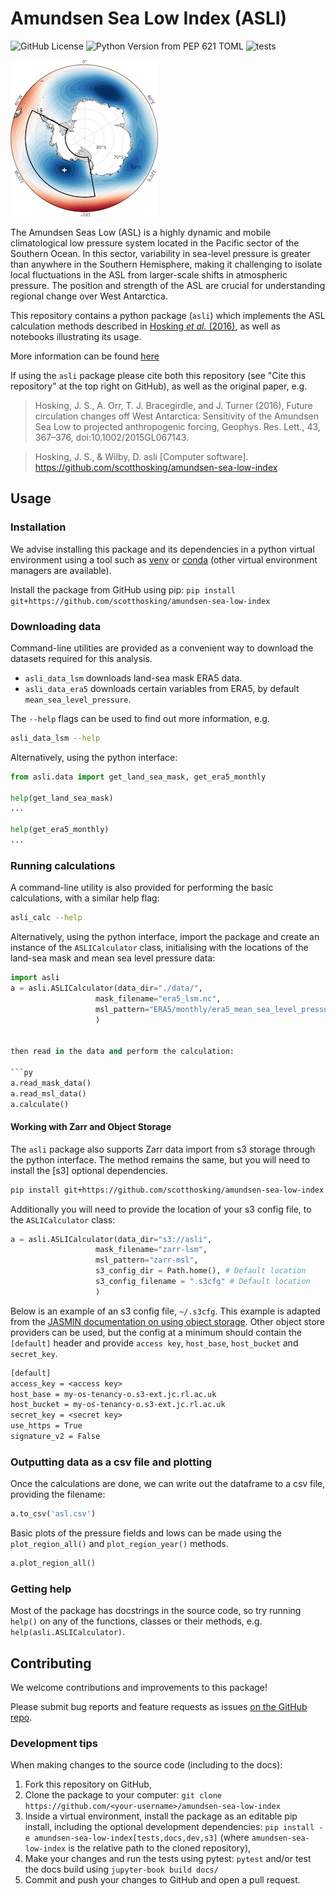 # Amundsen Sea Low Index (ASLI)

![GitHub License](https://img.shields.io/github/license/davidwilby/amundsen-sea-low-index)
![Python Version from PEP 621 TOML](https://img.shields.io/python/required-version-toml?tomlFilePath=https%3A%2F%2Fraw.githubusercontent.com%2Fdavidwilby%2Famundsen-sea-low-index%2Fpackaging%2Fpyproject.toml)
![tests](https://github.com/davidwilby/amundsen-sea-low-index/actions/workflows/tests.yml/badge.svg)

![ASL image](asl.jpg) 

The Amundsen Seas Low (ASL) is a highly dynamic and mobile climatological low pressure system located in the Pacific sector of the Southern Ocean. In this sector, variability in sea-level pressure is greater than anywhere in the Southern Hemisphere, making it challenging to isolate local fluctuations in the ASL from larger-scale shifts in atmospheric pressure. The position and strength of the ASL are crucial for understanding regional change over West Antarctica. 

This repository contains a python package (`asli`) which implements the ASL calculation methods described in [Hosking *et al.* (2016)](http://dx.doi.org/10.1002/2015GL067143), as well as notebooks illustrating its usage.

More information can be found [here](https://scotthosking.com/asl_index)

If using the `asli` package please cite both this repository (see "Cite this repository" at the top right on GitHub), as well as the original paper, e.g.

> Hosking, J. S., A. Orr, T. J. Bracegirdle, and J. Turner (2016), Future circulation changes off West Antarctica: Sensitivity of the Amundsen Sea Low to projected anthropogenic forcing, Geophys. Res. Lett., 43, 367–376, doi:10.1002/2015GL067143. 

> Hosking, J. S., & Wilby, D. asli [Computer software]. https://github.com/scotthosking/amundsen-sea-low-index

## Usage

### Installation

We advise installing this package and its dependencies in a python virtual environment using a tool such as [venv](https://docs.python.org/3/library/venv.html) or [conda](https://conda.io/projects/conda/en/latest/user-guide/getting-started.html#managing-python) (other virtual environment managers are available).

Install the package from GitHub using pip: `pip install git+https://github.com/scotthosking/amundsen-sea-low-index`

### Downloading data
Command-line utilities are provided as a convenient way to download the datasets required for this analysis.

+ `asli_data_lsm` downloads land-sea mask ERA5 data.
+ `asli_data_era5` downloads certain variables from ERA5, by default `mean_sea_level_pressure`.

The `--help` flags can be used to find out more information, e.g.

```sh
asli_data_lsm --help
```

Alternatively, using the python interface:

```py
from asli.data import get_land_sea_mask, get_era5_monthly

help(get_land_sea_mask)
...

help(get_era5_monthly)
...
```

### Running calculations
A command-line utility is also provided for performing the basic calculations, with a similar help flag:

```sh
asli_calc --help
```

Alternatively, using the python interface, import the package and create an instance of the `ASLICalculator` class, initialising with the locations of the land-sea mask and mean sea level pressure data:

```py
import asli
a = asli.ASLICalculator(data_dir="./data/", 
                   mask_filename="era5_lsm.nc",
                   msl_pattern="ERA5/monthly/era5_mean_sea_level_pressure_monthly_1988.nc"
                   )


then read in the data and perform the calculation:

```py
a.read_mask_data()
a.read_msl_data()
a.calculate()
```

#### Working with Zarr and Object Storage
The `asli` package also supports Zarr data import from s3 storage through the python interface. The method remains the same, but you will need to install the [s3] optional dependencies.

```sh
pip install git+https://github.com/scotthosking/amundsen-sea-low-index[s3]
```

Additionally you will need to provide the location of your s3 config file, to the `ASLICalculator` class:

```py
a = asli.ASLICalculator(data_dir="s3://asli", 
                   mask_filename="zarr-lsm",
                   msl_pattern="zarr-msl",
                   s3_config_dir = Path.home(), # Default location
                   s3_config_filename = ".s3cfg" # Default location
                   )
```

Below is an example of an s3 config file, `~/.s3cfg`. This example is adapted from the [JASMIN documentation on using object storage](https://help.jasmin.ac.uk/docs/short-term-project-storage/using-the-jasmin-object-store/#using-s3cmd). Other object store providers can be used, but the config at a minimum should contain the `[default]` header and provide `access key`, `host_base`, `host_bucket` and `secret_key`. 

```txt
[default]
access_key = <access key>
host_base = my-os-tenancy-o.s3-ext.jc.rl.ac.uk
host_bucket = my-os-tenancy-o.s3-ext.jc.rl.ac.uk
secret_key = <secret key>
use_https = True
signature_v2 = False
```

### Outputting data as a csv file and plotting
Once the calculations are done, we can write out the dataframe to a csv file, providing the filename:

```py
a.to_csv('asl.csv')
```

Basic plots of the pressure fields and lows can be made using the `plot_region_all()` and `plot_region_year()` methods.

```py
a.plot_region_all()
```

### Getting help
Most of the package has docstrings in the source code, so try running `help()` on any of the functions, classes or their methods, e.g. `help(asli.ASLICalculator)`.


## Contributing
We welcome contributions and improvements to this package!

Please submit bug reports and feature requests as issues [on the GitHub repo](https://github.com/scotthosking/amundsen-sea-low-index/issues/new).

### Development tips

When making changes to the source code (including to the docs):

1. Fork this repository on GitHub,
1. Clone the package to your computer: `git clone https://github.com/<your-username>/amundsen-sea-low-index`
1. Inside a virtual environment, install the package as an editable pip install, including the optional development dependencies: `pip install -e amundsen-sea-low-index[tests,docs,dev,s3]` (where `amundsen-sea-low-index` is the relative path to the cloned repository),
1. Make your changes and run the tests using pytest: `pytest` and/or test the docs build using `jupyter-book build docs/`
1. Commit and push your changes to GitHub and open a pull request.
